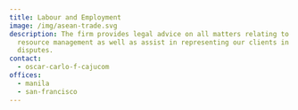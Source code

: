```yaml
---
title: Labour and Employment
image: /img/asean-trade.svg
description: The firm provides legal advice on all matters relating to human
  resource management as well as assist in representing our clients in labour
  disputes.
contact:
  - oscar-carlo-f-cajucom
offices:
  - manila
  - san-francisco
---
```

